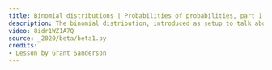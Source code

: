 ```yaml
---
title: Binomial distributions | Probabilities of probabilities, part 1
description: The binomial distribution, introduced as setup to talk about the beta distribution
video: 8idr1WZ1A7Q
source: _2020/beta/beta1.py
credits:
- Lesson by Grant Sanderson
---
```

